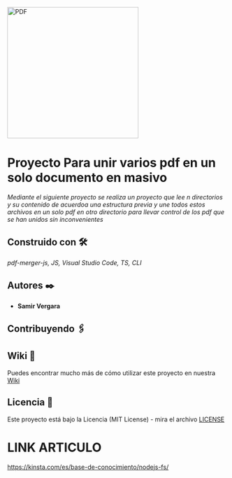 <a href="https://www.npmjs.com/package/pdf-merger-js" target="_blank" rel="noreferrer"><img src="https://products.fileformat.com/es/pdf/javascript/pdfjs/header-image.png" width="300" height="300" alt="PDF" /></a>

# Proyecto Para unir varios pdf en un solo documento en masivo

_Mediante el siguiente proyecto se realiza un proyecto que lee n directorios y su contenido de acuerdoa una estructura previa y une todos estos archivos en un solo pdf en otro directorio para llevar control de los pdf que se han unidos sin inconvenientes_

## Construido con 🛠️

_pdf-merger-js, JS, Visual Studio Code, TS, CLI_

## Autores ✒️

- **Samir Vergara**

## Contribuyendo 🖇️

## Wiki 📖

Puedes encontrar mucho más de cómo utilizar este proyecto en nuestra [Wiki](https://github.com/web-v2/)

## Licencia 📄

Este proyecto está bajo la Licencia (MIT License) - mira el archivo [LICENSE](LICENSE)


# LINK ARTICULO
https://kinsta.com/es/base-de-conocimiento/nodejs-fs/

